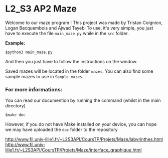 # L2_S3 AP2 Maze

Welcome to our maze program !
This project was made by Tristan Coignion, Logan Becquembois and Ajwad Tayebi
To use, it's very simple, you just have to execute the file `main_maze.py` while in the `src` folder.

**Example:**

```$python3 main_maze.py```

And then you just have to follow the instructions on the window.

Saved mazes will be located in the folder `mazes`.
You can also find some sample mazes to use in `Sample mazes`.


### For more informations:

You can read our documention by running the command (whilst in the main directory)

```$make doc```

However, if you do not have Make installed on your device, you can hope we may have uploaded the `doc` folder to the repository

http://www.fil.univ-lille1.fr/~L2S3API/CoursTP/Projets/Maze/labyrinthes.html
http://www.fil.univ-lille1.fr/~L2S3API/CoursTP/Projets/Maze/interface_graphique.html

